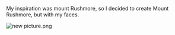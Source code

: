 My inspiration was mount Rushmore, so I decided to create Mount Rushmore, but with my faces.

![new picture.png](https://i.loli.net/2020/07/19/3sgfJoRZLxCwykc.png)